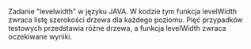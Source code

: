 Zadanie "levelwidth" w języku JAVA.
W kodzie tym funkcja levelWidth zwraca listę szerokości drzewa dla każdego poziomu. 
Pięć przypadków testowych przedstawia różne drzewa, a funkcja levelWidth zwraca oczekiwane wyniki.
